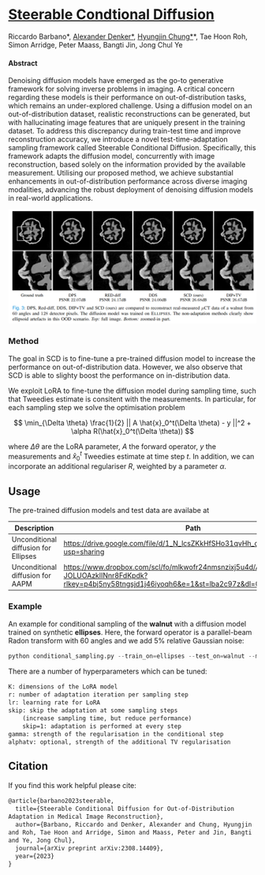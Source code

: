 # [Steerable Condtional Diffusion](https://arxiv.org/abs/2308.14409) 

Riccardo Barbano*, [Alexander Denker*](https://alexdenker.github.io/), [Hyungjin Chung*](https://www.hj-chung.com/)*, Tae Hoon Roh, Simon Arridge, Peter Maass, Bangti Jin, Jong Chul Ye


#### Abstract

Denoising diffusion models have emerged as the go-to generative framework for solving inverse problems in imaging. A critical concern regarding these models is their performance on out-of-distribution tasks, which remains an under-explored challenge. Using a diffusion model on an out-of-distribution dataset, realistic reconstructions can be generated, but with hallucinating image features that are uniquely present in the training dataset. To address this discrepancy during train-test time and improve reconstruction accuracy, we introduce a novel test-time-adaptation sampling framework called Steerable Conditional Diffusion. Specifically, this framework adapts the diffusion model, concurrently with image reconstruction, based solely on the information provided by the available measurement. Utilising our proposed method, we achieve substantial enhancements in out-of-distribution performance across diverse imaging modalities, advancing the robust deployment of denoising diffusion models in real-world applications. 


![Comparison](example_imgs/ComparisonWalnut.png)


### Method

The goal in SCD is to fine-tune a pre-trained diffusion model to increase the performance on out-of-distribution data. However, we also observe that SCD is able to slighty boost the performance on in-distribution data. 

We exploit LoRA to fine-tune the diffusion model during sampling time, such that Tweedies estimate is consitent with the measurements. In particular, for each sampling step we solve the optimisation problem

$$ \min_{\Delta \theta} \frac{1}{2} || A \hat{x}_0^t(\Delta \theta) - y ||^2 +  \alpha R(\hat{x}_0^t(\Delta \theta)) $$

where $\Delta \theta$ are the LoRA parameter, $A$ the forward operator, $y$ the measurements and $\hat{x}_0^t$ Tweedies estimate at time step $t$. In addition, we can incorporate an additional regulariser $R$, weighted by a parameter $\alpha$. 

## Usage

The pre-trained diffusion models and test data are availabe at 

| Description                          | Path |
|--------------------------------------|------|
| Unconditional diffusion for Ellipses | https://drive.google.com/file/d/1_N_lcsZKkHfSHo31qvHh_c8AwgshGobJ/view?usp=sharing     |
| Unconditional diffusion for AAPM     |  https://www.dropbox.com/scl/fo/mlkwofr24nmsnzixj5u4d/AI-JOLUOAzklINnr8FdKpdk?rlkey=p4bj5ny58tngsjd1j46iyoqh6&e=1&st=lba2c97z&dl=0    |

### Example 

An example for conditional sampling of the **walnut** with a diffusion model trained on synthetic **ellipses**. Here, the forward operator is a parallel-beam Radon transform with 60 angles and we add 5% relative Gaussian noise:

```python
python conditional_sampling.py --train_on=ellipses --test_on=walnut --method=scd --K=16 --r=8   --lr=1e-4  --gamma=0.1  --skip=20 --num_angles=60 --noise_std=0.05 --alphatv=1e-3
```

There are a number of hyperparameters which can be tuned:
```
K: dimensions of the LoRA model 
r: number of adaptation iteration per sampling step
lr: learning rate for LoRA
skip: skip the adaptation at some sampling steps 
    (increase sampling time, but reduce performance)
    skip=1: adaptation is performed at every step
gamma: strength of the regularisation in the conditional step
alphatv: optional, strength of the additional TV regularisation
```



## Citation

If you find this work helpful please cite:

```
@article{barbano2023steerable,
  title={Steerable Conditional Diffusion for Out-of-Distribution Adaptation in Medical Image Reconstruction},
  author={Barbano, Riccardo and Denker, Alexander and Chung, Hyungjin and Roh, Tae Hoon and Arridge, Simon and Maass, Peter and Jin, Bangti and Ye, Jong Chul},
  journal={arXiv preprint arXiv:2308.14409},
  year={2023}
}
```
